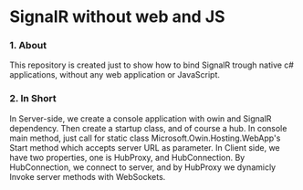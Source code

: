 # SignalR without web and JS

### 1. About
 This repository is created just to show how to bind SignalR trough native c# applications, without any web application or JavaScript.
 
### 2. In Short
 In Server-side, we create a console application with owin and SignalR dependency. Then create a startup class, and of course a hub. In console main method, just call for static class Microsoft.Owin.Hosting.WebApp's Start method which accepts server URL as parameter.
 In Client side, we have two properties, one is HubProxy, and HubConnection. By HubConnection, we connect to server, and by HubProxy we dynamicly Invoke server methods with WebSockets.
